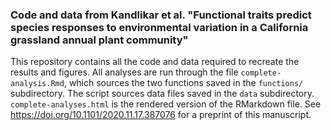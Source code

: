 ### Code and data from Kandlikar et al. "Functional traits predict species responses to environmental variation in a California grassland annual plant community"

This repository contains all the code and data required to recreate the results and figures. All analyses are run through the file `complete-analysis.Rmd`, which sources the two functions saved in the `functions/` subdirectory. The script sources data files saved in the `data` subdirectory. `complete-analyses.html` is the rendered version of the RMarkdown file. See https://doi.org/10.1101/2020.11.17.387076 for a preprint of this manuscript. 

